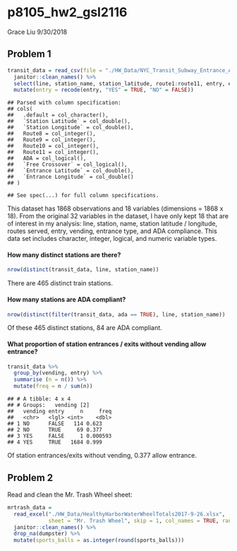 p8105\_hw2\_gsl2116
================
Grace Liu
9/30/2018

Problem 1
---------

``` r
transit_data = read_csv(file = "./HW_Data/NYC_Transit_Subway_Entrance_And_Exit_Data.csv") %>% 
  janitor::clean_names() %>% 
  select(line, station_name, station_latitude, route1:route11, entry, entrance_type, vending, ada) %>% 
  mutate(entry = recode(entry, "YES" = TRUE, "NO" = FALSE))
```

    ## Parsed with column specification:
    ## cols(
    ##   .default = col_character(),
    ##   `Station Latitude` = col_double(),
    ##   `Station Longitude` = col_double(),
    ##   Route8 = col_integer(),
    ##   Route9 = col_integer(),
    ##   Route10 = col_integer(),
    ##   Route11 = col_integer(),
    ##   ADA = col_logical(),
    ##   `Free Crossover` = col_logical(),
    ##   `Entrance Latitude` = col_double(),
    ##   `Entrance Longitude` = col_double()
    ## )

    ## See spec(...) for full column specifications.

This dataset has 1868 observations and 18 variables (dimensions = 1868 x 18). From the original 32 variables in the dataset, I have only kept 18 that are of interest in my analysis: line, station, name, station latitude / longitude, routes served, entry, vending, entrance type, and ADA compliance. This data set includes character, integer, logical, and numeric variable types.

#### How many distinct stations are there?

``` r
nrow(distinct(transit_data, line, station_name))
```

There are 465 distinct train stations.

#### How many stations are ADA compliant?

``` r
nrow(distinct(filter(transit_data, ada == TRUE), line, station_name))
```

Of these 465 distinct stations, 84 are ADA compliant.

#### What proportion of station entrances / exits without vending allow entrance?

``` r
transit_data %>%
  group_by(vending, entry) %>%
  summarise (n = n()) %>%
  mutate(freq = n / sum(n))
```

    ## # A tibble: 4 x 4
    ## # Groups:   vending [2]
    ##   vending entry     n     freq
    ##   <chr>   <lgl> <int>    <dbl>
    ## 1 NO      FALSE   114 0.623   
    ## 2 NO      TRUE     69 0.377   
    ## 3 YES     FALSE     1 0.000593
    ## 4 YES     TRUE   1684 0.999

Of station entrances/exits without vending, 0.377 allow entrance.

Problem 2
---------

Read and clean the Mr. Trash Wheel sheet:

``` r
mrtrash_data =
  read_excel("./HW_Data/HealthyHarborWaterWheelTotals2017-9-26.xlsx",
             sheet = "Mr. Trash Wheel", skip = 1, col_names = TRUE, range = "A2:N256") %>% 
  janitor::clean_names() %>% 
  drop_na(dumpster) %>% 
  mutate(sports_balls = as.integer(round(sports_balls)))
```
